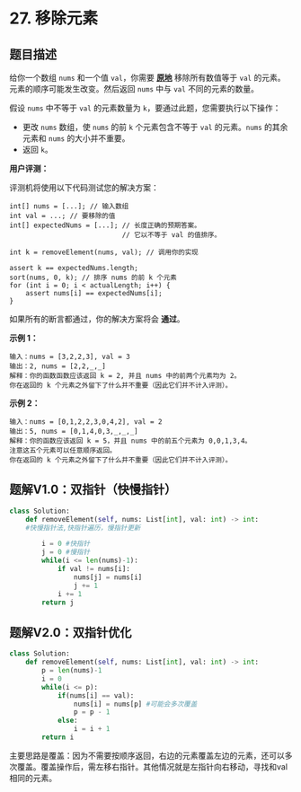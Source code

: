 # 27. 移除元素

## 题目描述

给你一个数组 `nums` 和一个值 `val`，你需要 **[原地](https://baike.baidu.com/item/原地算法)** 移除所有数值等于 `val` 的元素。元素的顺序可能发生改变。然后返回 `nums` 中与 `val` 不同的元素的数量。

假设 `nums` 中不等于 `val` 的元素数量为 `k`，要通过此题，您需要执行以下操作：

- 更改 `nums` 数组，使 `nums` 的前 `k` 个元素包含不等于 `val` 的元素。`nums` 的其余元素和 `nums` 的大小并不重要。
- 返回 `k`。

**用户评测：**

评测机将使用以下代码测试您的解决方案：

```
int[] nums = [...]; // 输入数组
int val = ...; // 要移除的值
int[] expectedNums = [...]; // 长度正确的预期答案。
                            // 它以不等于 val 的值排序。

int k = removeElement(nums, val); // 调用你的实现

assert k == expectedNums.length;
sort(nums, 0, k); // 排序 nums 的前 k 个元素
for (int i = 0; i < actualLength; i++) {
    assert nums[i] == expectedNums[i];
}
```

如果所有的断言都通过，你的解决方案将会 **通过**。

**示例 1：**

```
输入：nums = [3,2,2,3], val = 3
输出：2, nums = [2,2,_,_]
解释：你的函数函数应该返回 k = 2, 并且 nums 中的前两个元素均为 2。
你在返回的 k 个元素之外留下了什么并不重要（因此它们并不计入评测）。
```

**示例 2：**

```
输入：nums = [0,1,2,2,3,0,4,2], val = 2
输出：5, nums = [0,1,4,0,3,_,_,_]
解释：你的函数应该返回 k = 5，并且 nums 中的前五个元素为 0,0,1,3,4。
注意这五个元素可以任意顺序返回。
你在返回的 k 个元素之外留下了什么并不重要（因此它们并不计入评测）。
```

## 题解V1.0：双指针（快慢指针）

```python
class Solution:
    def removeElement(self, nums: List[int], val: int) -> int:
    #快慢指针法,快指针遍历，慢指针更新

        i = 0 #快指针
        j = 0 #慢指针
        while(i <= len(nums)-1):
            if val != nums[i]:
                nums[j] = nums[i]
                j += 1
            i += 1
        return j
```





## 题解V2.0：双指针优化

```python
class Solution:
    def removeElement(self, nums: List[int], val: int) -> int:
        p = len(nums)-1
        i = 0
        while(i <= p):
            if(nums[i] == val):
                nums[i] = nums[p] #可能会多次覆盖
                p = p - 1
            else:
                i = i + 1
        return i       
```

主要思路是覆盖：因为不需要按顺序返回，右边的元素覆盖左边的元素，还可以多次覆盖。覆盖操作后，需左移右指针。其他情况就是左指针向右移动，寻找和val相同的元素。